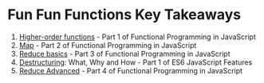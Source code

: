 # Fun Fun Functions Key Takeaways

1. [Higher-order functions](video-takeaways/1-higher-order-functions.md) - Part 1 of Functional Programming in JavaScript
2. [Map](video-takeaways/2-map.md) - Part 2 of Functional Programming in JavaScript
3. [Reduce basics](video-takeaways/3-reduce-basics.md) - Part 3 of Functional Programming in JavaScript
4. [Destructuring](video-takeaways/4-destructuring.md): What, Why and How - Part 1 of ES6 JavaScript Features
5. [Reduce Advanced](video-takeaways/5-reduce-advanced.md) - Part 4 of Functional Programming in JavaScript